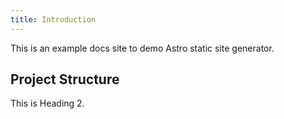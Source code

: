 ```yaml
---
title: Introduction
---
```


This is an example docs site to demo Astro static site generator.



## Project Structure

This is Heading 2.
